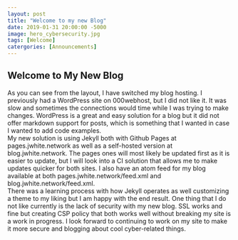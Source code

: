 ```yaml
---
layout: post
title: "Welcome to my new Blog"
date: 2019-01-31 20:00:00 -5000
image: hero_cybersecurity.jpg
tags: [Welcome]
catergories: [Announcements]
---
```


## Welcome to My New Blog
As you can see from the layout, I have switched my blog hosting. I previously had a WordPress site on 000webhost, but I did not like it. It was slow and sometimes the connections would time while I was trying to make changes. WordPress is a great and easy solution for a blog but it did not offer markdown support for posts, which is something that I wanted in case I wanted to add code examples.  
My new solution is using Jekyll both with Github Pages at pages.jwhite.network as well as a self-hosted version at blog.jwhite.network. The pages ones will most likely be updated first as it is easier to update, but I will look into a CI solution that allows me to make updates quicker for both sites.  I also have an atom feed for my blog available at both pages.jwhite.network/feed.xml and blog.jwhite.network/feed.xml.  
There was a learning process with how Jekyll operates as well customizing a theme to my liking but I am happy with the end result. One thing that I do not like currently is the lack of security with my new blog. SSL works and fine but creating CSP policy that both works well without breaking my site is a work in progress.  I look forward to continuing to work on my site to make it more secure and blogging about cool cyber-related things.
